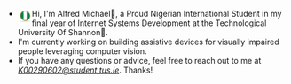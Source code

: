 - Hi, I'm Alfred Michael🙂, a Proud Nigerian <a href="https://pngtree.com/freepng/nigeria-flag-icon-png-gold-border_7672419.html" style ="float:left;"> <img src="—Pngtree—nigeria flag icon png gold_7672419.png" width="25" alt="Nigerian Flag"> </a> International Student in my final year of Internet Systems Development at the Technological University Of Shannon🏢.
- I'm currently working on building assistive devices for visually impaired people leveraging computer vision.
- If you have any questions or advice, feel free to reach out to me at *K00290602@student.tus.ie*. Thanks!

<!---
<a href='https://pngtree.com/freepng/nigeria-flag-icon-png-gold-border_7672419.html'>png image from pngtree.com/</a>
AlfredMichael/AlfredMichael is a ✨ special ✨ repository because its `README.md` (this file) appears on your GitHub profile.
You can click the Preview link to take a look at your changes.
--->
